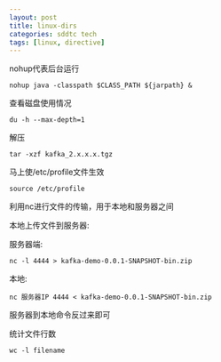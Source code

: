 ```yaml
---
layout: post
title: linux-dirs
categories: sddtc tech
tags: [linux, directive]
---
```


nohup代表后台运行  

```vim
nohup java -classpath $CLASS_PATH ${jarpath} &
```

查看磁盘使用情况  

```vim
du -h --max-depth=1
```

解压  

```vim
tar -xzf kafka_2.x.x.x.tgz
```

马上使/etc/profile文件生效  

```vim
source /etc/profile
```

利用nc进行文件的传输，用于本地和服务器之间  

本地上传文件到服务器:  

服务器端:  

```vim
nc -l 4444 > kafka-demo-0.0.1-SNAPSHOT-bin.zip
```

本地:

```vim
nc 服务器IP 4444 < kafka-demo-0.0.1-SNAPSHOT-bin.zip 
```

服务器到本地命令反过来即可  

统计文件行数  

```vim
wc -l filename
```
